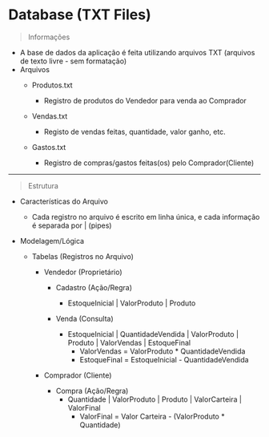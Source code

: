 # Database (TXT Files)

> Informações

- A base de dados da aplicação é feita utilizando arquivos TXT (arquivos de texto livre - sem formatação)
- Arquivos
    - Produtos.txt
        - Registro de produtos do Vendedor para venda ao Comprador

    - Vendas.txt
        - Registo de vendas feitas, quantidade, valor ganho, etc.

    - Gastos.txt
        - Registro de compras/gastos feitas(os) pelo Comprador(Cliente)
---

> Estrutura

- Características do Arquivo
    - Cada registro no arquivo é escrito em linha única, e cada informação é separada por | (pipes)

- Modelagem/Lógica
    - Tabelas (Registros no Arquivo)
        - Vendedor (Proprietário)
            - Cadastro (Ação/Regra)
                - EstoqueInicial | ValorProduto | Produto

            - Venda (Consulta)
                - EstoqueInicial | QuantidadeVendida | ValorProduto | Produto | ValorVendas | EstoqueFinal
                    - ValorVendas = ValorProduto * QuantidadeVendida
                    - EstoqueFinal = EstoqueInicial - QuantidadeVendida

        - Comprador (Cliente)
            - Compra (Ação/Regra)
                - Quantidade | ValorProduto | Produto | ValorCarteira | ValorFinal
                    - ValorFinal = Valor Carteira - (ValorProduto * Quantidade)
